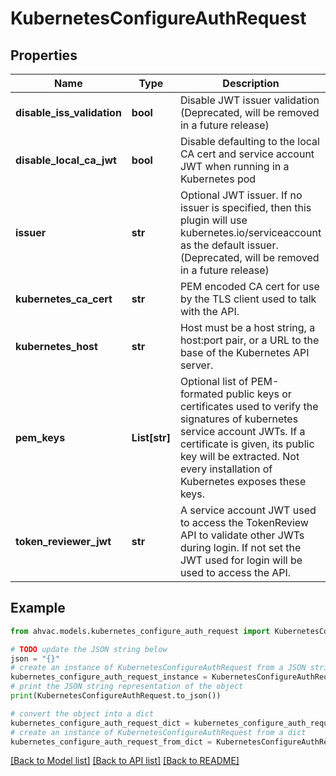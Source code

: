 # KubernetesConfigureAuthRequest


## Properties

Name | Type | Description | Notes
------------ | ------------- | ------------- | -------------
**disable_iss_validation** | **bool** | Disable JWT issuer validation (Deprecated, will be removed in a future release) | [optional] [default to True]
**disable_local_ca_jwt** | **bool** | Disable defaulting to the local CA cert and service account JWT when running in a Kubernetes pod | [optional] [default to False]
**issuer** | **str** | Optional JWT issuer. If no issuer is specified, then this plugin will use kubernetes.io/serviceaccount as the default issuer. (Deprecated, will be removed in a future release) | [optional] 
**kubernetes_ca_cert** | **str** | PEM encoded CA cert for use by the TLS client used to talk with the API. | [optional] 
**kubernetes_host** | **str** | Host must be a host string, a host:port pair, or a URL to the base of the Kubernetes API server. | [optional] 
**pem_keys** | **List[str]** | Optional list of PEM-formated public keys or certificates used to verify the signatures of kubernetes service account JWTs. If a certificate is given, its public key will be extracted. Not every installation of Kubernetes exposes these keys. | [optional] 
**token_reviewer_jwt** | **str** | A service account JWT used to access the TokenReview API to validate other JWTs during login. If not set the JWT used for login will be used to access the API. | [optional] 

## Example

```python
from ahvac.models.kubernetes_configure_auth_request import KubernetesConfigureAuthRequest

# TODO update the JSON string below
json = "{}"
# create an instance of KubernetesConfigureAuthRequest from a JSON string
kubernetes_configure_auth_request_instance = KubernetesConfigureAuthRequest.from_json(json)
# print the JSON string representation of the object
print(KubernetesConfigureAuthRequest.to_json())

# convert the object into a dict
kubernetes_configure_auth_request_dict = kubernetes_configure_auth_request_instance.to_dict()
# create an instance of KubernetesConfigureAuthRequest from a dict
kubernetes_configure_auth_request_from_dict = KubernetesConfigureAuthRequest.from_dict(kubernetes_configure_auth_request_dict)
```
[[Back to Model list]](../README.md#documentation-for-models) [[Back to API list]](../README.md#documentation-for-api-endpoints) [[Back to README]](../README.md)


